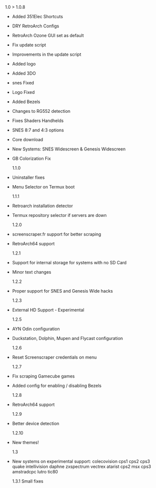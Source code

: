 1.0 > 1.0.8

- Added 351Elec Shortcuts
- DRY RetroArch Configs
- RetroArch Ozone GUI set as default
- Fix update script
- Improvements in the update script
- Added logo
- Added 3DO
- snes Fixed
- Logo Fixed
- Added Bezels
- Changes to RG552 detection
- Fixes Shaders Handhelds
- SNES 8:7 and 4:3 options
- Core download
- New Systems: SNES Widescreen & Genesis Widescreen
- GB Colorization Fix

  1.1.0

- Uninstaller fixes
- Menu Selector on Termux boot

  1.1.1

- Retroarch installation detector
- Termux repository selector if servers are down

  1.2.0

- screenscraper.fr support for better scraping
- RetroArch64 support

  1.2.1

- Support for internal storage for systems with no SD Card
- Minor text changes

  1.2.2

- Proper support for SNES and Genesis Wide hacks

  1.2.3

- External HD Support - Experimental

  1.2.5

- AYN Odin configuration
- Duckstation, Dolphin, Mupen and Flycast configuration

  1.2.6

- Reset Screenscraper credentials on menu

  1.2.7

- Fix scraping Gamecube games
- Added config for enabling / disabling Bezels

  1.2.8

- RetroArch64 support

  1.2.9

- Better device detection

  1.2.10

- New themes!

  1.3

- New systems on experimental support:
  colecovision
  cps1
  cps2
  cps3
  quake
  intellivision
  daphne
  zxspectrum
  vectrex
  atarist
  cps2
  msx
  cps3
  amstradcpc
  lutro
  tic80

  1.3.1
  Small fixes
